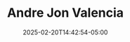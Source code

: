 ---
title: Andre Jon Valencia
date: 2025-02-20T14:42:54-05:00
featured_image: Andre-Jon-Valencia.webp
featured_image_attr: 
featured_image_attr_link: 
featured_image_alt: 
featured_image_caption: 
Socials:
  Facebook: 
  Twitter: 
  Instagram: 
  LinkedIn: 
  IBDB: 
  IMDb:
  Website: 
---